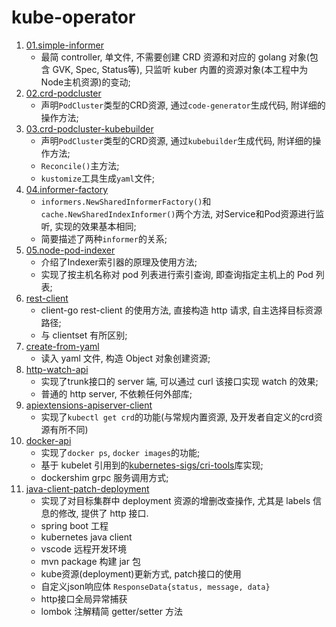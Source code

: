 # kube-operator

1. [01.simple-informer](../../tree/01.simple-informer)
    - 最简 controller, 单文件, 不需要创建 CRD 资源和对应的 golang 对象(包含 GVK, Spec, Status等), 只监听 kuber 内置的资源对象(本工程中为Node主机资源)的变动;
2. [02.crd-podcluster](../../tree/02.crd-podcluster)
    - 声明`PodCluster`类型的CRD资源, 通过`code-generator`生成代码, 附详细的操作方法;
3. [03.crd-podcluster-kubebuilder](../../tree/03.crd-podcluster-kubebuilder)
    - 声明`PodCluster`类型的CRD资源, 通过`kubebuilder`生成代码, 附详细的操作方法;
    - `Reconcile()`主方法;
    - `kustomize`工具生成`yaml`文件;
4. [04.informer-factory](../../tree/04.informer-factory)
    - `informers.NewSharedInformerFactory()`和`cache.NewSharedIndexInformer()`两个方法, 对Service和Pod资源进行监听, 实现的效果基本相同;
    - 简要描述了两种`informer`的关系;
5. [05.node-pod-indexer](../../tree/05.node-pod-indexer)
    - 介绍了Indexer索引器的原理及使用方法;
    - 实现了按主机名称对 pod 列表进行索引查询, 即查询指定主机上的 Pod 列表;
6. [rest-client](../../tree/rest-client)
    - client-go rest-client 的使用方法, 直接构造 http 请求, 自主选择目标资源路径;
    - 与 clientset 有所区别;
7. [create-from-yaml](../../tree/create-from-yaml)
    - 读入 yaml 文件, 构造 Object 对象创建资源;
8. [http-watch-api](../../tree/http-watch-api)
    - 实现了trunk接口的 server 端, 可以通过 curl 该接口实现 watch 的效果;
    - 普通的 http server, 不依赖任何外部库;
9. [apiextensions-apiserver-client](../../tree/apiextensions-apiserver-client)
    - 实现了`kubectl get crd`的功能(与常规内置资源, 及开发者自定义的crd资源有所不同)
10. [docker-api](../../tree/docker-api)
    - 实现了`docker ps`, `docker images`的功能;
    - 基于 kubelet 引用到的[kubernetes-sigs/cri-tools](https://github.com/kubernetes-sigs/cri-tools)库实现;
    - dockershim grpc 服务调用方式;
11. [java-client-patch-deployment](../../tree/java-client-patch-deployment)
    - 实现了对目标集群中 deployment 资源的增删改查操作, 尤其是 labels 信息的修改, 提供了 http 接口.
    - spring boot 工程
    - kubernetes java client
    - vscode 远程开发环境
    - mvn package 构建 jar 包
    - kube资源(deployment)更新方式, patch接口的使用
    - 自定义json响应体 `ResponseData{status, message, data}`
    - http接口全局异常捕获
    - lombok 注解精简 getter/setter 方法
